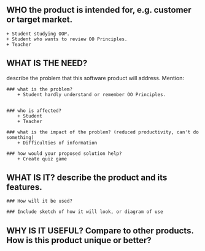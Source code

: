 ## WHO the product is intended for, e.g. customer or target market.
	+ Student studying OOP.
	+ Student who wants to review OO Principles.
	+ Teacher

## WHAT IS THE NEED?
describe the problem that this software product will address. Mention:

	### what is the problem?
		+ Student hardly understand or remember OO Principles.


	### who is affected?
		+ Student
		+ Teacher

	### what is the impact of the problem? (reduced productivity, can't do something)
	 	+ Difficulties of information

	### how would your proposed solution help?
		+ Create quiz game


## WHAT IS IT? describe the product and its features.

	### How will it be used?
	
	### Include sketch of how it will look, or diagram of use

## WHY IS IT USEFUL? Compare to other products. How is this product unique or better?
